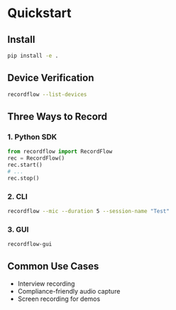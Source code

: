 
# Quickstart

## Install

```bash
pip install -e .
```

## Device Verification

```bash
recordflow --list-devices
```

## Three Ways to Record

### 1. Python SDK
```python
from recordflow import RecordFlow
rec = RecordFlow()
rec.start()
# ...
rec.stop()
```

### 2. CLI
```bash
recordflow --mic --duration 5 --session-name "Test"
```

### 3. GUI
```bash
recordflow-gui
```

## Common Use Cases
- Interview recording
- Compliance-friendly audio capture
- Screen recording for demos

